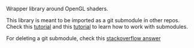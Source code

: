 Wrapper library around OpenGL shaders.

This library is meant to be imported as a git submodule in other repos.
Check this [tutorial][submodule-tutorial1] and this [tutorial][submodule-tutorial2] to learn how to work with submodules.

For deleting a git submodule, check this [stackoverflow answer][stackoverflow-answer]

[submodule-tutorial1]: https://gist.github.com/gitaarik/8735255
[submodule-tutorial2]: https://git-scm.com/book/en/v2/Git-Tools-Submodules
[stackoverflow-answer]: https://stackoverflow.com/a/36593218/2228912
